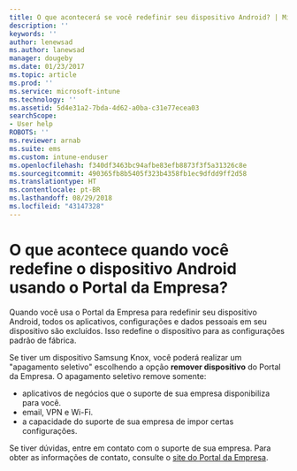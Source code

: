 ```yaml
---
title: O que acontecerá se você redefinir seu dispositivo Android? | Microsoft Docs
description: ''
keywords: ''
author: lenewsad
ms.author: lanewsad
manager: dougeby
ms.date: 01/23/2017
ms.topic: article
ms.prod: ''
ms.service: microsoft-intune
ms.technology: ''
ms.assetid: 5d4e31a2-7bda-4d62-a0ba-c31e77ecea03
searchScope:
- User help
ROBOTS: ''
ms.reviewer: arnab
ms.suite: ems
ms.custom: intune-enduser
ms.openlocfilehash: f340df3463bc94afbe83efb8873f3f5a31326c8e
ms.sourcegitcommit: 490365fb8b5405f323b4358fb1ec9dfdd9ff2d58
ms.translationtype: HT
ms.contentlocale: pt-BR
ms.lasthandoff: 08/29/2018
ms.locfileid: "43147328"
---
```

# <a name="what-happens-if-you-reset-your-android-device-using-the-company-portal"></a>O que acontece quando você redefine o dispositivo Android usando o Portal da Empresa?

Quando você usa o Portal da Empresa para redefinir seu dispositivo Android, todos os aplicativos, configurações e dados pessoais em seu dispositivo são excluídos. Isso redefine o dispositivo para as configurações padrão de fábrica.

Se tiver um dispositivo Samsung Knox, você poderá realizar um "apagamento seletivo" escolhendo a opção **remover dispositivo** do Portal da Empresa. O apagamento seletivo remove somente:

- aplicativos de negócios que o suporte de sua empresa disponibiliza para você.
- email, VPN e Wi-Fi.
- a capacidade do suporte de sua empresa de impor certas configurações.

Se tiver dúvidas, entre em contato com o suporte de sua empresa. Para obter as informações de contato, consulte o [site do Portal da Empresa](https://go.microsoft.com/fwlink/?linkid=2010980).
